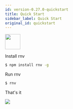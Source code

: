 ```yaml
---
id: version-0.27.0-quickstart
title: Quick Start
sidebar_label: Quick Start
original_id: quickstart
---
```



<img src="https://renative.org/img/ic_quickstart.png" width=50 height=50 />

Install rnv

```bash
$ npm install rnv -g
```

Run rnv

```bash
$ rnv
```

That's it

![](https://media.giphy.com/media/QC7Pr3M4gN0yuEDGgj/giphy.gif)
